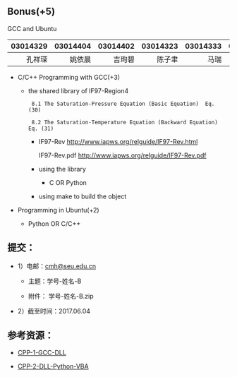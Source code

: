 ## Bonus(+5) 

  GCC and Ubuntu
 
| 03014329 |03014404 |03014402  | 03014323 |03014333 |03014426 |03014413|
|---------:|---------:|---------:|-------:|------:|-------:|-----:|
|  孔祥琛  | 姚依晨   |   吉珣碧    | 陈子聿   |马瑞    | 金弘琨|张立奇  |


* C/C++ Programming with GCC(+3) 
  
   *  the shared library of IF97-Region4
    
           8.1 The Saturation-Pressure Equation (Basic Equation)  Eq. (30)

           8.2 The Saturation-Temperature Equation (Backward Equation)  Eq. (31)

      * IF97-Rev http://www.iapws.org/relguide/IF97-Rev.html
         
          IF97-Rev.pdf  http://www.iapws.org/relguide/IF97-Rev.pdf

      * using the library 

         * C  OR  Python 

       * using make to build the object    

 
* Programming in Ubuntu(+2)   
  
   * Python OR C/C++ 

## 提交：

* 1）电邮：cmh@seu.edu.cn

  * 主题：学号-姓名-B
  
  * 附件： 学号-姓名-B.zip

* 2）截至时间：2017.06.04

## 参考资源：

* [CPP-1-GCC-DLL](http://nbviewer.ipython.org/github/PySEE/home/tree/S2017/notebook/CPP-1-GCC-DLL.ipynb)

* [CPP-2-DLL-Python-VBA](http://nbviewer.ipython.org/github/PySEE/home/tree/S2017/notebook/CPP-2-DLL-Python-VBA.ipynb)


